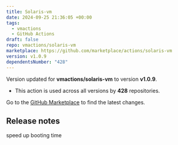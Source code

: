 ```yaml
---
title: Solaris-vm
date: 2024-09-25 21:36:05 +00:00
tags:
  - vmactions
  - GitHub Actions
draft: false
repo: vmactions/solaris-vm
marketplace: https://github.com/marketplace/actions/solaris-vm
version: v1.0.9
dependentsNumber: "428"
---
```



Version updated for **vmactions/solaris-vm** to version **v1.0.9**.
- This action is used across all versions by **428** repositories.

Go to the [GitHub Marketplace](https://github.com/marketplace/actions/solaris-vm) to find the latest changes.

## Release notes

speed up booting time
